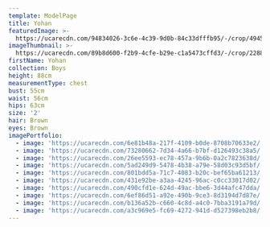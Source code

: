 ```yaml
---
template: ModelPage
title: Yohan
featuredImage: >-
  https://ucarecdn.com/94834026-3c6e-4c39-9d0b-84c33dfffb95/-/crop/4945x3648/0,0/-/preview/
imageThumbnail: >-
  https://ucarecdn.com/89b8d600-f2b9-4cfe-b29e-c1a5473cffd3/-/crop/2288x2862/1639,94/-/preview/
firstName: Yohan
collection: Boys
height: 88cm
measurementType: chest
bust: 55cm
waist: 56cm
hips: 63cm
size: '2'
hair: Brown
eyes: Brown
imagePortfolio:
  - image: 'https://ucarecdn.com/6e81b48a-217f-4109-b0de-8708b70633e2/'
  - image: 'https://ucarecdn.com/73280662-7d34-4a66-b7bf-d126493c38a5/'
  - image: 'https://ucarecdn.com/26ee5593-ec78-457a-9b6b-0a2c7823638d/'
  - image: 'https://ucarecdn.com/5ad249d9-5478-4b38-a79e-58d03c93d5bf/'
  - image: 'https://ucarecdn.com/801bdd5a-71c7-4083-b20c-bef65ba61213/'
  - image: 'https://ucarecdn.com/431e92be-a3aa-4245-96ac-c0cc33017d02/'
  - image: 'https://ucarecdn.com/490cfd1e-624d-49ac-bbe6-3d44afc47dda/'
  - image: 'https://ucarecdn.com/6ef86d51-a92e-490b-9ce3-8d3194d7d87e/'
  - image: 'https://ucarecdn.com/b136a52b-c660-4c8d-a4c0-7bba3191a79d/'
  - image: 'https://ucarecdn.com/a3c969e5-fc69-4272-941d-d527398eb2b8/'
---
```


